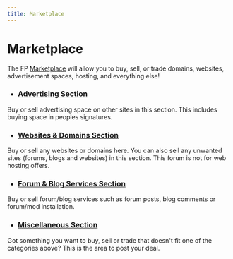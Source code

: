 ```yaml
---
title: Marketplace
---
```


# Marketplace
The FP [Marketplace](https://community.forumpromotion.net/forums/marketplace.78/) will allow you to buy, sell, or trade domains, websites, advertisement spaces, hosting, and everything else!

- ### [Advertising Section](https://community.forumpromotion.net/forums/advertising.117/)

Buy or sell advertising space on other sites in this section. This includes buying space in peoples signatures.

- ### [Websites & Domains Section](https://community.forumpromotion.net/forums/websites-domains.118/)

Buy or sell any websites or domains here. You can also sell any unwanted sites (forums, blogs and websites) in this section. This forum is not for web hosting offers.

- ### [Forum & Blog Services Section](https://community.forumpromotion.net/forums/forum-blog-services.116/)

Buy or sell forum/blog services such as forum posts, blog comments or forum/mod installation.

- ### [Miscellaneous Section](https://community.forumpromotion.net/forums/miscellaneous.119/)

Got something you want to buy, sell or trade that doesn't fit one of the categories above? This is the area to post your deal.
